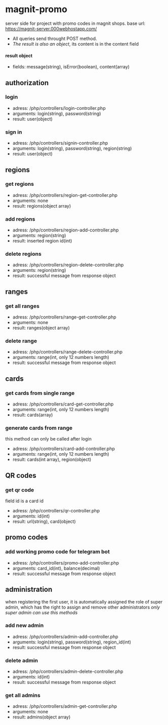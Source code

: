 # magnit-promo
 server side for project with promo codes in magnit shops.
 base url: https://magnit-server.000webhostapp.com/

* All queries send throught POST method.
* *The result is also an object*, its content is in the content field
#### result object
* fields: message(string), isError(boolean), content(array)

## authorization
### login
* adress: /php/controllers/login-controller.php
* arguments: login(string), password(string)
* result: user(object)

### sign in
* adress: /php/controllers/signin-controller.php
* arguments: login(string), password(string), region(string)
* result: user(object)

## regions
### get regions
* adress: /php/controllers/region-get-controller.php
* arguments: none
* result: regions(object array)
### add regions
* adress: /php/controllers/region-add-controller.php
* arguments: region(string)
* result: inserted region id(int)
### delete regions
* adress: /php/controllers/region-delete-controller.php
* arguments: region(string)
* result: successful message from response object

## ranges
### get all ranges
* adress: /php/controllers/range-get-controller.php
* arguments: none
* result: ranges(object array)
### delete range
* adress: /php/controllers/range-delete-controller.php
* arguments: range(int, only 12 numbers length)
* result: successful message from response object
## cards
### get cards from single range
* adress: /php/controllers/card-get-controller.php
* arguments: range(int, only 12 numbers length)
* result: cards(array)
### generate cards from range
this method can only be called after login
* adress: /php/controllers/card-add-controller.php
* arguments: range(int, only 12 numbers length)
* result: cards(int array), region(object)

## QR codes
### get qr code
field id is a card id
* adress: /php/controllers/qr-controller.php
* arguments: id(int)
* result: url(string), card(object)

## promo codes
### add working promo code for telegram bot
* adress: /php/controllers/promo-add-controller.php
* arguments: card_id(int), balance(decimal)
* result: successful message from response object

## administration
when registering the first user, it is automatically assigned the role of super admin, which has the right to assign and remove other administrators
*only super admin can use this methods*
### add new admin
* adress: /php/controllers/admin-add-controller.php
* arguments: login(string), password(string), region_id(int)
* result: successful message from response object
### delete admin
* adress: /php/controllers/admin-delete-controller.php
* arguments: id(int)
* result: successful message from response object
### get all admins
* adress: /php/controllers/admin-get-controller.php
* arguments: none
* result: admins(object array)
